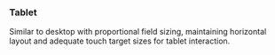 ### Tablet  
Similar to desktop with proportional field sizing, maintaining horizontal layout and adequate touch target sizes for tablet interaction.
